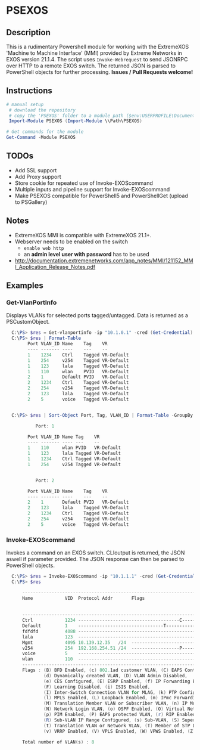 # PSEXOS

## Description

This is a rudimentary Powershell module for working with the ExtremeXOS 'Machine to Machine Interface' (MMI) provided by Extreme Networks in EXOS version 21.1.4.
The script uses `Invoke-Webrequest` to send JSONRPC over HTTP to a remote EXOS switch. The returned JSON is parsed to PowerShell objects for further processing.
__Issues / Pull Requests welcome!__

## Instructions

```PowerShell
# manual setup
 # download the repository
 # copy the 'PSEXOS' folder to a module path ($env:USERPROFILE\Documents\WindowsPowerShell\Modules\)
 Import-Module PSEXOS (Import-Module \\Path\PSEXOS)

# Get commands for the module
Get-Command -Module PSEXOS
```

## TODOs

* Add SSL support
* Add Proxy support
* Store cookie for repeated use of Invoke-EXOScommand
* Multiple inputs and pipeline support for Invoke-EXOScommand
* Make PSEXOS compatible for PowerShell5 and PowerShellGet (upload to PSGallery)

## Notes

* ExtremeXOS MMI is compatible with ExtremeXOS 21.1+.
* Webserver needs to be enabled on the switch
  * `enable web http`
  * an __admin level user with password__ has to be used
* <http://documentation.extremenetworks.com/app_notes/MMI/121152_MMI_Application_Release_Notes.pdf>

## Examples

### Get-VlanPortInfo

Displays VLANs for selected ports tagged/untagged. Data is returned as a PSCustomObject.

```PowerShell
  C:\PS> $res = Get-vlanportinfo -ip "10.1.0.1" -cred (Get-Credential) -ports "1-2"
  C:\PS> $res | Format-Table
        Port VLAN_ID Name    Tag    VR
        ---- ------- ----    ---    --
        1    1234    Ctrl    Tagged VR-Default
        1    254     v254    Tagged VR-Default
        1    123     lala    Tagged VR-Default
        1    110     wlan    PVID   VR-Default
        2    1       Default PVID   VR-Default
        2    1234    Ctrl    Tagged VR-Default
        2    254     v254    Tagged VR-Default
        2    123     lala    Tagged VR-Default
        2    5       voice   Tagged VR-Default


  C:\PS> $res | Sort-Object Port, Tag, VLAN_ID | Format-Table -GroupBy Port -auto

           Port: 1

        Port VLAN_ID Name Tag    VR
        ---- ------- ---- ---    --
        1    110     wlan PVID   VR-Default
        1    123     lala Tagged VR-Default
        1    1234    Ctrl Tagged VR-Default
        1    254     v254 Tagged VR-Default


           Port: 2

        Port VLAN_ID Name    Tag    VR
        ---- ------- ----    ---    --
        2    1       Default PVID   VR-Default
        2    123     lala    Tagged VR-Default
        2    1234    Ctrl    Tagged VR-Default
        2    254     v254    Tagged VR-Default
        2    5       voice   Tagged VR-Default
```

### Invoke-EXOScommand

Invokes a command on an EXOS switch. CLIoutput is returned, the JSON aswell if parameter provided. The JSON response can then be parsed to PowerShell objects.

```Powershell
  C:\PS> $res = Invoke-EXOScommand -ip "10.1.1.1" -cred (Get-Credential) -cmd "show vlan"
  C:\PS> $res

      -----------------------------------------------------------------------------------------------
      Name            VID  Protocol Addr       Flags                         Proto  Ports  Virtual
                                                                                    Active router
                                                                                    /Total
      -----------------------------------------------------------------------------------------------
      Ctrl            1234 --------------------------------------C---------  ANY    0 /2   VR-Default
      Default         1    --------------------------------T---------------  ANY    0 /1   VR-Default
      fdfdfd          4088 ------------------------------------------------  ANY    0 /0   VR-Default
      lala            123  ------------------------------------------------  ANY    0 /2   VR-Default
      Mgmt            4095 10.139.12.35   /24  ----------------------------  ANY    1 /1   VR-Mgmt
      v254            254  192.168.254.51 /24  ------------------P---------  ANY    0 /2   VR-Default
      voice           5    ------------------------------------------------  ANY    0 /1   VR-Default
      wlan            110  ------------------------------------------------  ANY    0 /1   VR-Default
      -----------------------------------------------------------------------------------------------
      Flags : (B) BFD Enabled, (c) 802.1ad customer VLAN, (C) EAPS Control VLAN,
              (d) Dynamically created VLAN, (D) VLAN Admin Disabled,
              (e) CES Configured, (E) ESRP Enabled, (f) IP Forwarding Enabled,
              (F) Learning Disabled, (i) ISIS Enabled,
              (I) Inter-Switch Connection VLAN for MLAG, (k) PTP Configured,
              (l) MPLS Enabled, (L) Loopback Enabled, (m) IPmc Forwarding Enabled,
              (M) Translation Member VLAN or Subscriber VLAN, (n) IP Multinetting Enabled,
              (N) Network Login VLAN, (o) OSPF Enabled, (O) Virtual Network Overlay,
              (p) PIM Enabled, (P) EAPS protected VLAN, (r) RIP Enabled,
              (R) Sub-VLAN IP Range Configured, (s) Sub-VLAN, (S) Super-VLAN,
              (t) Translation VLAN or Network VLAN, (T) Member of STP Domain,
              (v) VRRP Enabled, (V) VPLS Enabled, (W) VPWS Enabled, (Z) OpenFlow Enabled

      Total number of VLAN(s) : 8
```